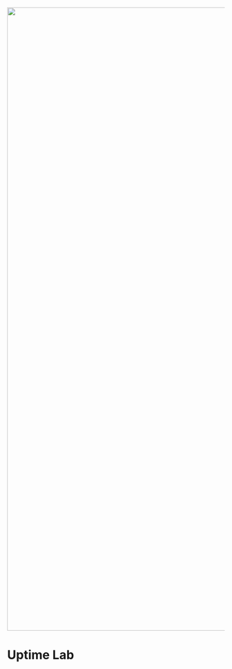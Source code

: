 <div align="center">
  <br />
  <p>
    <img src="https://media.discordapp.net/attachments/1014458643816661083/1073779941252022313/b681a17ca10c3fa31c05fa2b440e3640.png" width=1440 alt="Comput Blade v0.9" />
  </p>
</div>

# Uptime Lab
